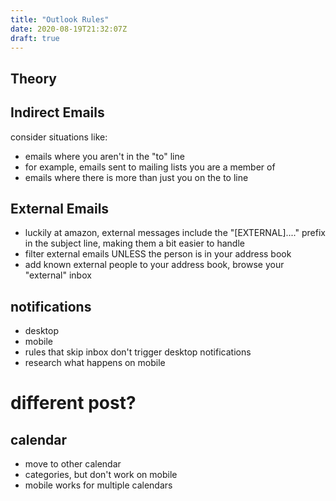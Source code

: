 ```yaml
---
title: "Outlook Rules"
date: 2020-08-19T21:32:07Z
draft: true
---
```


## Theory

## Indirect Emails
consider situations like:
- emails where you aren't in the "to" line
- for example, emails sent to mailing lists you are a member of 
- emails where there is more than just you on the to line

## External Emails
- luckily at amazon, external messages include the "[EXTERNAL]...." prefix in the subject line, making them a bit easier to handle
- filter external emails UNLESS the person is in your address book
- add known external people to your address book, browse your "external" inbox

## notifications
- desktop
- mobile
- rules that skip inbox don't trigger desktop notifications
- research what happens on mobile

# different post?

## calendar
- move to other calendar
- categories, but don't work on mobile
- mobile works for multiple calendars
